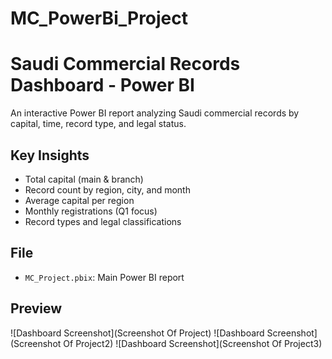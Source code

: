 # MC_PowerBi_Project
# Saudi Commercial Records Dashboard - Power BI

An interactive Power BI report analyzing Saudi commercial records by capital, time, record type, and legal status.

## Key Insights
- Total capital (main & branch)
- Record count by region, city, and month
- Average capital per region
- Monthly registrations (Q1 focus)
- Record types and legal classifications

## File
- `MC_Project.pbix`: Main Power BI report

## Preview

![Dashboard Screenshot](Screenshot Of Project)
![Dashboard Screenshot](Screenshot Of Project2)
![Dashboard Screenshot](Screenshot Of Project3)
